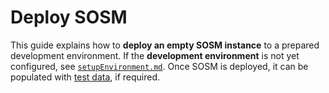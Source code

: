# Deploy SOSM

This guide explains how to **deploy an empty SOSM instance** to a prepared development environment. If the **development environment** is not yet configured, see [`setupEnvironment.md`](./setupEnvironment.md). Once SOSM is deployed, it can be populated with [test data](./deployTestData.md), if required.

